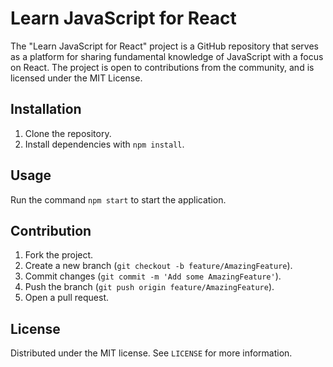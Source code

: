 # Learn JavaScript for React

The "Learn JavaScript for React" project is a GitHub repository that serves as a platform for sharing fundamental knowledge of JavaScript with a focus on React.
The project is open to contributions from the community, and is licensed under the MIT License.

## Installation

1. Clone the repository.
2. Install dependencies with `npm install`.

## Usage

Run the command `npm start` to start the application.

## Contribution

1. Fork the project.
2. Create a new branch (`git checkout -b feature/AmazingFeature`).
3. Commit changes (`git commit -m 'Add some AmazingFeature'`).
4. Push the branch (`git push origin feature/AmazingFeature`).
5. Open a pull request.

## License

Distributed under the MIT license. See `LICENSE` for more information.